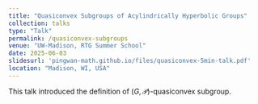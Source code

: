 ```yaml
---
title: "Quasiconvex Subgroups of Acylindrically Hyperbolic Groups"
collection: talks
type: "Talk"
permalink: /quasiconvex-subgroups
venue: "UW-Madison, RTG Summer School"
date: 2025-06-03
slidesurl: 'pingwan-math.github.io/files/quasiconvex-5min-talk.pdf'
location: "Madison, WI, USA"
---
```


This talk introduced the definition of $(G,\mathcal{P})$-quasiconvex subgroup. 
